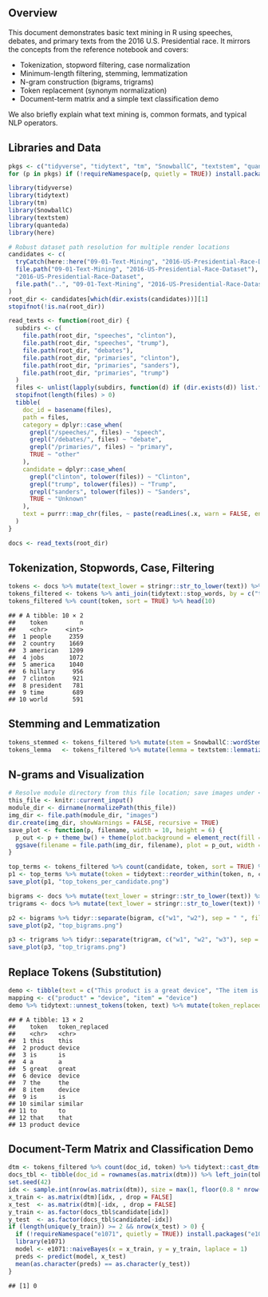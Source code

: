 ## Overview

This document demonstrates basic text mining in R using speeches,
debates, and primary texts from the 2016 U.S. Presidential race. It
mirrors the concepts from the reference notebook and covers:

- Tokenization, stopword filtering, case normalization
- Minimum-length filtering, stemming, lemmatization
- N-gram construction (bigrams, trigrams)
- Token replacement (synonym normalization)
- Document-term matrix and a simple text classification demo

We also briefly explain what text mining is, common formats, and typical
NLP operators.

## Libraries and Data

``` r
pkgs <- c("tidyverse", "tidytext", "tm", "SnowballC", "textstem", "quanteda", "here")
for (p in pkgs) if (!requireNamespace(p, quietly = TRUE)) install.packages(p, repos = "https://cloud.r-project.org")

library(tidyverse)
library(tidytext)
library(tm)
library(SnowballC)
library(textstem)
library(quanteda)
library(here)
```

``` r
# Robust dataset path resolution for multiple render locations
candidates <- c(
  tryCatch(here::here("09-01-Text-Mining", "2016-US-Presidential-Race-Dataset"), error = function(e) NA_character_),
  file.path("09-01-Text-Mining", "2016-US-Presidential-Race-Dataset"),
  "2016-US-Presidential-Race-Dataset",
  file.path("..", "09-01-Text-Mining", "2016-US-Presidential-Race-Dataset")
)
root_dir <- candidates[which(dir.exists(candidates))][1]
stopifnot(!is.na(root_dir))

read_texts <- function(root_dir) {
  subdirs <- c(
    file.path(root_dir, "speeches", "clinton"),
    file.path(root_dir, "speeches", "trump"),
    file.path(root_dir, "debates"),
    file.path(root_dir, "primaries", "clinton"),
    file.path(root_dir, "primaries", "sanders"),
    file.path(root_dir, "primaries", "trump")
  )
  files <- unlist(lapply(subdirs, function(d) if (dir.exists(d)) list.files(d, pattern = "\\.txt$", full.names = TRUE) else character()))
  stopifnot(length(files) > 0)
  tibble(
    doc_id = basename(files),
    path = files,
    category = dplyr::case_when(
      grepl("/speeches/", files) ~ "speech",
      grepl("/debates/", files) ~ "debate",
      grepl("/primaries/", files) ~ "primary",
      TRUE ~ "other"
    ),
    candidate = dplyr::case_when(
      grepl("clinton", tolower(files)) ~ "Clinton",
      grepl("trump", tolower(files)) ~ "Trump",
      grepl("sanders", tolower(files)) ~ "Sanders",
      TRUE ~ "Unknown"
    ),
    text = purrr::map_chr(files, ~ paste(readLines(.x, warn = FALSE, encoding = "UTF-8"), collapse = " \n "))
  )
}

docs <- read_texts(root_dir)
```

## Tokenization, Stopwords, Case, Filtering

``` r
tokens <- docs %>% mutate(text_lower = stringr::str_to_lower(text)) %>% tidytext::unnest_tokens(token, text_lower)
tokens_filtered <- tokens %>% anti_join(tidytext::stop_words, by = c("token" = "word")) %>% filter(stringr::str_detect(token, "^[a-z]+$"), nchar(token) >= 3)
tokens_filtered %>% count(token, sort = TRUE) %>% head(10)
```

    ## # A tibble: 10 × 2
    ##    token         n
    ##    <chr>     <int>
    ##  1 people     2359
    ##  2 country    1669
    ##  3 american   1209
    ##  4 jobs       1072
    ##  5 america    1040
    ##  6 hillary     956
    ##  7 clinton     921
    ##  8 president   781
    ##  9 time        689
    ## 10 world       591

## Stemming and Lemmatization

``` r
tokens_stemmed <- tokens_filtered %>% mutate(stem = SnowballC::wordStem(token, language = "en"))
tokens_lemma   <- tokens_filtered %>% mutate(lemma = textstem::lemmatize_words(token))
```

## N-grams and Visualization

``` r
# Resolve module directory from this file location; save images under <module>/images
this_file <- knitr::current_input()
module_dir <- dirname(normalizePath(this_file))
img_dir <- file.path(module_dir, "images")
dir.create(img_dir, showWarnings = FALSE, recursive = TRUE)
save_plot <- function(p, filename, width = 10, height = 6) {
  p_out <- p + theme_bw() + theme(plot.background = element_rect(fill = "white", color = NA), panel.background = element_rect(fill = "white"))
  ggsave(filename = file.path(img_dir, filename), plot = p_out, width = width, height = height, dpi = 150, bg = "white")
}

top_terms <- tokens_filtered %>% count(candidate, token, sort = TRUE) %>% group_by(candidate) %>% slice_max(n, n = 15) %>% ungroup()
p1 <- top_terms %>% mutate(token = tidytext::reorder_within(token, n, candidate)) %>% ggplot(aes(token, n, fill = candidate)) + geom_col(show.legend = FALSE) + facet_wrap(~ candidate, scales = "free_y") + tidytext::scale_x_reordered() + labs(title = "Top tokens per candidate", x = "Token", y = "Frequency") + coord_flip()
save_plot(p1, "top_tokens_per_candidate.png")

bigrams <- docs %>% mutate(text_lower = stringr::str_to_lower(text)) %>% tidytext::unnest_tokens(bigram, text_lower, token = "ngrams", n = 2)
trigrams <- docs %>% mutate(text_lower = stringr::str_to_lower(text)) %>% tidytext::unnest_tokens(trigram, text_lower, token = "ngrams", n = 3)

p2 <- bigrams %>% tidyr::separate(bigram, c("w1", "w2"), sep = " ", fill = "right", remove = FALSE) %>% filter(!is.na(w2)) %>% anti_join(tidytext::stop_words, by = c("w1" = "word")) %>% anti_join(tidytext::stop_words, by = c("w2" = "word")) %>% count(bigram, sort = TRUE) %>% slice_max(n, n = 20) %>% mutate(bigram = reorder(bigram, n)) %>% ggplot(aes(bigram, n)) + geom_col(fill = "steelblue") + coord_flip() + labs(title = "Top bigrams")
save_plot(p2, "top_bigrams.png")

p3 <- trigrams %>% tidyr::separate(trigram, c("w1", "w2", "w3"), sep = " ", fill = "right", remove = FALSE) %>% filter(!is.na(w3)) %>% anti_join(tidytext::stop_words, by = c("w1" = "word")) %>% anti_join(tidytext::stop_words, by = c("w2" = "word")) %>% anti_join(tidytext::stop_words, by = c("w3" = "word")) %>% count(trigram, sort = TRUE) %>% slice_max(n, n = 20) %>% mutate(trigram = reorder(trigram, n)) %>% ggplot(aes(trigram, n)) + geom_col(fill = "seagreen") + coord_flip() + labs(title = "Top trigrams")
save_plot(p3, "top_trigrams.png")
```

## Replace Tokens (Substitution)

``` r
demo <- tibble(text = c("This product is a great device", "The item is similar to that product"))
mapping <- c("product" = "device", "item" = "device")
demo %>% tidytext::unnest_tokens(token, text) %>% mutate(token_replaced = if_else(token %in% names(mapping), mapping[token], token))
```

    ## # A tibble: 13 × 2
    ##    token   token_replaced
    ##    <chr>   <chr>         
    ##  1 this    this          
    ##  2 product device        
    ##  3 is      is            
    ##  4 a       a             
    ##  5 great   great         
    ##  6 device  device        
    ##  7 the     the           
    ##  8 item    device        
    ##  9 is      is            
    ## 10 similar similar       
    ## 11 to      to            
    ## 12 that    that          
    ## 13 product device

## Document-Term Matrix and Classification Demo

``` r
dtm <- tokens_filtered %>% count(doc_id, token) %>% tidytext::cast_dtm(document = doc_id, term = token, value = n)
docs_tbl <- tibble(doc_id = rownames(as.matrix(dtm))) %>% left_join(tokens_filtered %>% distinct(doc_id, candidate), by = "doc_id")
set.seed(42)
idx <- sample.int(nrow(as.matrix(dtm)), size = max(1, floor(0.8 * nrow(as.matrix(dtm)))))
x_train <- as.matrix(dtm)[idx, , drop = FALSE]
x_test  <- as.matrix(dtm)[-idx, , drop = FALSE]
y_train <- as.factor(docs_tbl$candidate[idx])
y_test  <- as.factor(docs_tbl$candidate[-idx])
if (length(unique(y_train)) >= 2 && nrow(x_test) > 0) {
  if (!requireNamespace("e1071", quietly = TRUE)) install.packages("e1071", repos = "https://cloud.r-project.org")
  library(e1071)
  model <- e1071::naiveBayes(x = x_train, y = y_train, laplace = 1)
  preds <- predict(model, x_test)
  mean(as.character(preds) == as.character(y_test))
}
```

    ## [1] 0
